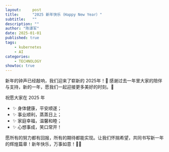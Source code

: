 ```yaml
---
layout:     post
title:      "2025 新年快乐（Happy New Year）"
subtitle:   ""
description: ""
author: "陈谭军"
date: 2025-01-01
published: true
tags:
    - kubernetes
    - AI
categories:
    - TECHNOLOGY
showtoc: true
---
```


新年的钟声已经敲响，我们迎来了崭新的 2025年！🎉 感谢过去一年里大家的陪伴与支持，新的一年，愿我们一起迎接更多美好的时刻。🌟

祝愿大家在 2025 年
* ✨ 身体健康，平安顺遂；
* ✨ 事业顺利，蒸蒸日上；
* ✨ 家庭幸福，温馨和睦；
* ✨ 心想事成，笑口常开！

愿所有的努力都有回报，所有的期待都能实现。让我们怀揣希望，共同书写新一年的辉煌篇章！新年快乐，万事如意！🎊🎁

